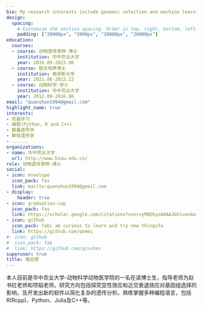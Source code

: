 ```yaml
---
bio: My research interests include genomic selection and machine learning in animal breeding.
design:
  spacing:
    # Customize the section spacing. Order is top, right, bottom, left.
    padding: ["20000px", "2000px", "20000px", "20000px"]
education:
  courses:
  - course: 动物遗传育种-博士
    institution: 华中农业大学
    year: 2016.09-2023.06
  - course: 联合培养博士
    institution: 奥胡斯大学
    year: 2021.08-2022.12
  - course: 动物科学-学士
    institution: 华中农业大学
    year: 2012.09-2016.06
email: "quanshun1994@gmail.com"
highlight_name: true
interests:
- 机器学习
- 编程(Python, R and C++)
- 数量遗传学
- 群体遗传学
- ......
organizations:
- name: 华中农业大学
  url: http://www.hzau.edu.cn/
role: 动物遗传育种-博士
social:
- icon: envelope
  icon_pack: fas
  link: mailto:quanshun1994@gmail.com
- display:
    header: true
- icon: graduation-cap
  icon_pack: fas
  link: https://scholar.google.com/citations?user=yMQEkysAAAAJ&hl=en&oi=ao
- icon: github
  icon_pack: fabi am curious to learn and try new thingsfa
  link: https://github.com/qsmei
#- icon: github
#  icon_pack: fab
#  link: https://github.com/gcushen
superuser: true
title: 梅全顺
---
```


本人目前是华中农业大学-动物科学动物医学院的一名在读博士生，指导老师为赵书红老师和项韬老师。研究方向包括探究显性效应和近交衰退效应对基因组选择的影响，及开发出新的软件以简化复杂的遗传分析。熟练掌握多种编程语言，包括R(Rcpp)、Python、Julia及C++等。